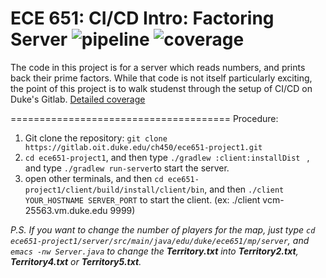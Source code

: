 ECE 651: CI/CD Intro: Factoring Server 
![pipeline](https://gitlab.oit.duke.edu/ch450/ece651-project1/badges/main/pipeline.svg)
![coverage](https://gitlab.oit.duke.edu/ch450/ece651-project1/badges/main/coverage.svg?job=test)
======================================

The code in this project is for a server which reads
numbers, and prints back their prime factors.  While
that code is not itself particularly exciting, the point
of this project is to walk studenst through the setup of 
CI/CD on Duke's Gitlab.
[Detailed coverage](https://ch450.pages.oit.duke.edu/ece651-project1/dashboard.html)

======================================
Procedure: 
1. Git clone the repository: `git clone https://gitlab.oit.duke.edu/ch450/ece651-project1.git`
2. `cd ece651-project1`, and then type `./gradlew :client:installDist ` , and type `./gradlew run-server`to start the server.
3. open other terminals, and then  `cd ece651-project1/client/build/install/client/bin`, and then `./client YOUR_HOSTNAME SERVER_PORT` to start the client. (ex: ./client vcm-25563.vm.duke.edu 9999)

_P.S. If you want to change the number of players for the map, just type `cd ece651-project1/server/src/main/java/edu/duke/ece651/mp/server`, and `emacs -nw Server.java` to change the **Territory.txt** into **Territory2.txt**, **Territory4.txt** or **Territory5.txt**._


